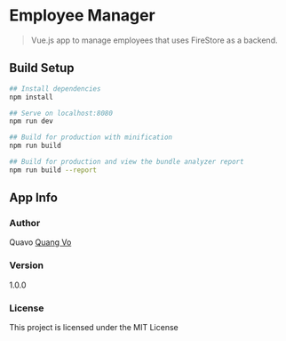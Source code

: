 # Employee Manager

> Vue.js app to manage employees that uses FireStore as a backend.

## Build Setup

``` bash
## Install dependencies
npm install

## Serve on localhost:8080
npm run dev

## Build for production with minification
npm run build

## Build for production and view the bundle analyzer report
npm run build --report
```

## App Info

### Author

Quavo
[Quang Vo](quang.vo.code@gmail.com)

### Version

1.0.0

### License

This project is licensed under the MIT License